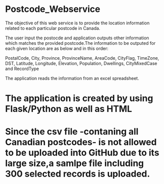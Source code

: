 # Postcode_Webservice

The objective of this web service is to provide the location information related to each particular postcode in Canada.

The user input the postocde and application outputs other information which matches the provided postcode.The information to be outputed for each given location are as below and in this order:

PostalCode, City, Province, ProvinceName, AreaCode, CityFlag, TimeZone, DST, Latitude, Longitude, Elevation, Population, Dwellings, CityMixedCase and RecordType

The application reads the information from an excel spreadsheet.

# The application is created by using Flask/Python as well as HTML

# Since the csv file -contaning all Canadian postcodes- is not allowed to be uploaded into GitHub due to its large size,a samlpe file including 300 selected records is uploaded.

